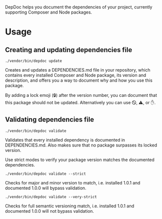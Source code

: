 DepDoc helps you document the dependencies of your project, currently supporting Composer and Node packages.

# Usage

## Creating and updating dependencies file

```
./vendor/bin/depdoc update
```

Creates and updates a DEPENDENCIES.md file in your repository, which contains every installed Composer and Node package, its version and description, and offers you a way to document why and how you use this package.

By adding a lock emoji (🔒) after the version number, you can document that this package should not be updated. Alternatively you can use 🛇, ⚠, or ✋.

## Validating dependencies file

```
./vendor/bin/depdoc validate
```

Validates that every installed dependency is documented in DEPENDENCIES.md. Also makes sure that no package surpasses its locked version.

Use strict modes to verify your package version matches the documented dependencies.

```
./vendor/bin/depdoc validate --strict
```
Checks for major and minor version to match, i.e. installed 1.0.1 and documented 1.0.0 will bypass validation.

```
./vendor/bin/depdoc validate --very-strict
```
Checks for full semantic versioning match, i.e. installed 1.0.1 and documented 1.0.0 will not bypass validation.

